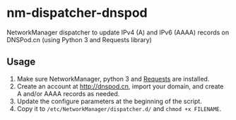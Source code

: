 # nm-dispatcher-dnspod
NetworkManager dispatcher to update IPv4 (A) and IPv6 (AAAA) records on DNSPod.cn (using Python 3 and Requests library)

## Usage

1. Make sure NetworkManager, python 3 and [Requests](http://python-requests.org) are installed.
2. Create an account at http://dnspod.cn, import your domain, and create A and/or AAAA records as needed.
3. Update the configure parameters at the beginning of the script.
4. Copy it to `/etc/NetworkManager/dispatcher.d/` and `chmod +x FILENAME`.
